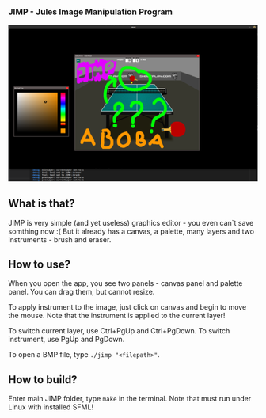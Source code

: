 ### JIMP - Jules Image Manipulation Program

<img src="docs/images/JIMP alpha.png">

## What is that?
JIMP is very simple (and yet useless) graphics editor - you even can`t save somthing now :( 
But it already has a canvas, a palette, many layers and two instruments - brush and eraser.

## How to use?
When you open the app, you see two panels - canvas panel and palette panel. You can drag them, but cannot resize.

To apply instrument to the image, just click on canvas and begin to move the mouse. Note that the instrument is applied to the current layer!

To switch current layer, use Ctrl+PgUp and Ctrl+PgDown. To switch instrument, use PgUp and PgDown.

To open a BMP file, type ```./jimp "<filepath>"```.

## How to build?
Enter main JIMP folder, type ```make``` in the terminal. Note that must run under Linux with installed SFML!
